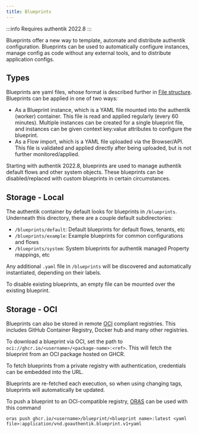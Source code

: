 ```yaml
---
title: Blueprints
---
```


:::info
Requires authentik 2022.8
:::

Blueprints offer a new way to template, automate and distribute authentik configuration. Blueprints can be used to automatically configure instances, manage config as code without any external tools, and to distribute application configs.

## Types

Blueprints are yaml files, whose format is described further in [File structure](./v1/structure). Blueprints can be applied in one of two ways:

-   As a Blueprint instance, which is a YAML file mounted into the authentik (worker) container. This file is read and applied regularly (every 60 minutes). Multiple instances can be created for a single blueprint file, and instances can be given context key:value attributes to configure the blueprint.
-   As a Flow import, which is a YAML file uploaded via the Browser/API. This file is validated and applied directly after being uploaded, but is not further monitored/applied.

Starting with authentik 2022.8, blueprints are used to manage authentik default flows and other system objects. These blueprints can be disabled/replaced with custom blueprints in certain circumstances.

## Storage - Local

The authentik container by default looks for blueprints in `/blueprints`. Underneath this directory, there are a couple default subdirectories:

-   `/blueprints/default`: Default blueprints for default flows, tenants, etc
-   `/blueprints/example`: Example blueprints for common configurations and flows
-   `/blueprints/system`: System blueprints for authentik managed Property mappings, etc

Any additional `.yaml` file in `/blueprints` will be discovered and automatically instantiated, depending on their labels.

To disable existing blueprints, an empty file can be mounted over the existing blueprint.

## Storage - OCI

Blueprints can also be stored in remote [OCI](https://opencontainers.org/) compliant registries. This includes GitHub Container Registry, Docker hub and many other registries.

To download a blueprint via OCI, set the path to `oci://ghcr.io/<username>/<package-name>:<ref>`. This will fetch the blueprint from an OCI package hosted on GHCR.

To fetch blueprints from a private registry with authentication, credentials can be embedded into the URL.

Blueprints are re-fetched each execution, so when using changing tags, blueprints will automatically be updated.

To push a blueprint to an OCI-compatible registry, [ORAS](https://oras.land/) can be used with this command

```
oras push ghcr.io/<username>/blueprint/<blueprint name>:latest <yaml file>:application/vnd.goauthentik.blueprint.v1+yaml
```
